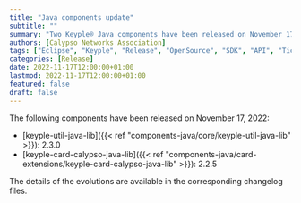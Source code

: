 ```yaml
---
title: "Java components update"
subtitle: ""
summary: "Two Keyple® Java components have been released on November 17, 2022"
authors: [Calypso Networks Association]
tags: ["Eclipse", "Keyple", "Release", "OpenSource", "SDK", "API", "Ticketing", "Calypso"]
categories: [Release]
date: 2022-11-17T12:00:00+01:00
lastmod: 2022-11-17T12:00:00+01:00
featured: false
draft: false
---
```


The following components have been released on November 17, 2022:
- [keyple-util-java-lib]({{< ref "components-java/core/keyple-util-java-lib" >}}): 2.3.0
- [keyple-card-calypso-java-lib]({{< ref "components-java/card-extensions/keyple-card-calypso-java-lib" >}}): 2.2.5

The details of the evolutions are available in the corresponding changelog files.
